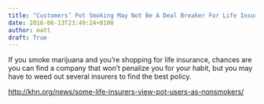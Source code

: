 ```yaml
---
title: "Customers’ Pot Smoking May Not Be A Deal Breaker For Life Insurers"
date: 2016-06-13T23:49:24+0100
author: matt
draft: True
---
```

If you smoke marijuana and you’re shopping for life insurance, chances are you can find a company that won’t penalize you for your habit, but you may have to weed out several insurers to find the best policy.

http://khn.org/news/some-life-insurers-view-pot-users-as-nonsmokers/
